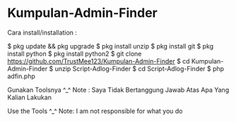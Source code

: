 # Kumpulan-Admin-Finder

Cara install/installation :

$ pkg update && pkg upgrade
$ pkg install unzip
$ pkg install git
$ pkg install python
$ pkg install python2
$ git clone https://github.com/TrustMee123/Kumpulan-Admin-Finder
$ cd Kumpulan-Admin-Finder
$ unzip Script-Adlog-Finder
$ cd Script-Adlog-Finder
$ php adfin.php

Gunakan Toolsnya ^_^
Note : Saya Tidak Bertanggung Jawab Atas Apa Yang Kalian Lakukan

Use the Tools ^_^
Note: I am not responsible for what you do

